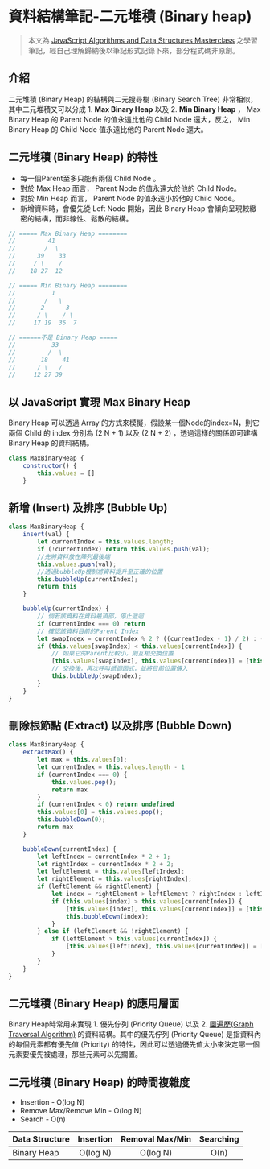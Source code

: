 # 資料結構筆記-二元堆積 (Binary heap)

> 本文為 [JavaScript Algorithms and Data Structures Masterclass](https://www.udemy.com/course/js-algorithms-and-data-structures-masterclass/) 之學習筆記，經自己理解歸納後以筆記形式記錄下來，部分程式碼非原創。


## 介紹


二元堆積 (Binary Heap) 的結構與二元搜尋樹 (Binary Search Tree) 非常相似，其中二元堆積又可以分成 1. **Max Binary Heap** 以及 2. **Min Binary Heap** ， Max Binary Heap 的 Parent Node 的值永遠比他的 Child Node 還大，反之， Min Binary Heap 的 Child Node 值永遠比他的 Parent Node 還大。

## 二元堆積 (Binary Heap) 的特性

* 每一個Parent至多只能有兩個 Child Node 。
* 對於 Max Heap 而言， Parent Node 的值永遠大於他的 Child Node。
* 對於 Min Heap 而言， Parent Node 的值永遠小於他的 Child Node。
* 新增資料時，會優先從 Left Node 開始，因此 Binary Heap 會傾向呈現較緻密的結構，而非線性、鬆散的結構。

```js
// ===== Max Binary Heap ========
//         41
//        /  \
//      39    33
//     / \    /
//    18 27  12 

// ===== Min Binary Heap ========
//          1
//        /   \
//       2      3
//      / \    / \
//     17 19  36  7

// ======不是 Binary Heap =====
//          33
//         /  \
//       18    41
//      / \   /
//     12 27 39
```

## 以 JavaScript 實現 Max Binary Heap

Binary Heap 可以透過 Array 的方式來模擬，假設某一個Node的index=N，則它兩個 Child 的 index 分別為 (2 N + 1) 以及 (2 N + 2) ，透過這樣的關係即可建構 Binary Heap 的資料結構。

```js
class MaxBinaryHeap {
    constructor() {
        this.values = []
    }
```

## 新增 (Insert) 及排序 (Bubble Up)

```js
class MaxBinaryHeap {
    insert(val) {
        let currentIndex = this.values.length;
        if (!currentIndex) return this.values.push(val);
        //先將資料放在陣列最後端
        this.values.push(val);
        //透過bubbleUp機制將資料提升至正確的位置
        this.bubbleUp(currentIndex);
        return this
    }

    bubbleUp(currentIndex) {
        // 倘若該資料在資料最頂部，停止遞迴
        if (currentIndex === 0) return
        // 確認該資料目前的Parent Index
        let swapIndex = currentIndex % 2 ? ((currentIndex - 1) / 2) : ((currentIndex - 2) / 2);
        if (this.values[swapIndex] < this.values[currentIndex]) {
            // 如果它的Parent比較小，則互相交換位置
            [this.values[swapIndex], this.values[currentIndex]] = [this.values[currentIndex], this.values[swapIndex]];
            // 交換後，再次呼叫遞迴函式，並將目前位置傳入
            this.bubbleUp(swapIndex);
        }
    }
}
```

## 刪除根節點 (Extract) 以及排序 (Bubble Down)

```js
class MaxBinaryHeap {
    extractMax() {
        let max = this.values[0];
        let currentIndex = this.values.length - 1
        if (currentIndex === 0) {
            this.values.pop();
            return max
        }
        if (currentIndex < 0) return undefined
        this.values[0] = this.values.pop();
        this.bubbleDown(0);
        return max
    }

    bubbleDown(currentIndex) {
        let leftIndex = currentIndex * 2 + 1;
        let rightIndex = currentIndex * 2 + 2;
        let leftElement = this.values[leftIndex];
        let rightElement = this.values[rightIndex];
        if (leftElement && rightElement) {
            let index = rightElement > leftElement ? rightIndex : leftIndex;
            if (this.values[index] > this.values[currentIndex]) {
                [this.values[index], this.values[currentIndex]] = [this.values[currentIndex], this.values[index]];
                this.bubbleDown(index);
            }
        } else if (leftElement && !rightElement) {
            if (leftElement > this.values[currentIndex]) {
                [this.values[leftIndex], this.values[currentIndex]] = [this.values[currentIndex], this.values[leftIndex]];
            }
        }
    }
}
```

## 二元堆積 (Binary Heap) 的應用層面

Binary Heap時常用來實現 1. 優先佇列 (Priority Queue) 以及 2. [圖遍歷(Graph Traversal Algorithm)](https://github.com/ChiuWeiChung/notes-markdown/blob/main/data%20structure%26algorithm/data-structure/graph/note.markdown) 的資料結構。其中的優先佇列 (Priority Queue) 是指資料內的每個元素都有優先值 (Priority) 的特性，因此可以透過優先值大小來決定哪一個元素要優先被處理，那些元素可以先擱置。

## 二元堆積 (Binary Heap) 的時間複雜度

* Insertion - O(log N)
* Remove Max/Remove Min - O(log N)
* Search - O(n)

Data Structure| Insertion|Removal Max/Min|Searching |
  ----------  |:--------:|:-------------:|:--------:|
  Binary Heap | O(log N) |  O(log N)     |   O(n)   |
